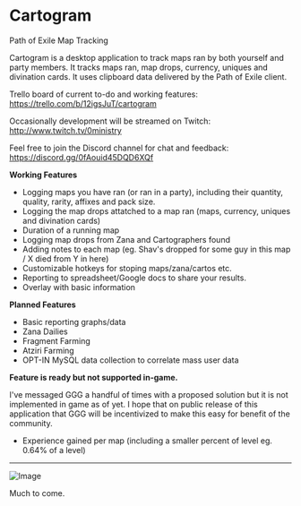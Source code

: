 # Cartogram
Path of Exile Map Tracking 

Cartogram is a desktop application to track maps ran by both yourself and party members. It tracks maps ran, map drops, currency, uniques and divination cards. It uses clipboard data delivered by the Path of Exile client. 

Trello board of current to-do and working features: https://trello.com/b/12igsJuT/cartogram

Occasionally development will be streamed on Twitch: http://www.twitch.tv/0ministry

Feel free to join the Discord channel for chat and feedback: https://discord.gg/0fAouid45DQD6XQf

**Working Features**

- Logging maps you have ran (or ran in a party), including their quantity, quality, rarity, affixes and pack size.
- Logging the map drops attatched to a map ran (maps, currency, uniques and divination cards)
- Duration of a running map
- Logging map drops from Zana and Cartographers found
- Adding notes to each map (eg. Shav's dropped for some guy in this map / X died from Y in here)
- Customizable hotkeys for stoping maps/zana/cartos etc.
- Reporting to spreadsheet/Google docs to share your results.
- Overlay with basic information

**Planned Features**

- Basic reporting graphs/data
- Zana Dailies
- Fragment Farming
- Atziri Farming
- OPT-IN MySQL data collection to correlate mass user data

**Feature is ready but not supported in-game.**

I've messaged GGG a handful of times with a proposed solution but it is not implemented in game as of yet. I hope that on public release of this application that GGG will be incentivized to make this easy for benefit of the community.
- Experience gained per map (including a smaller percent of level eg. 0.64% of a level)

---

![Image](http://i.imgur.com/QD9BtpN.png)

Much to come.
